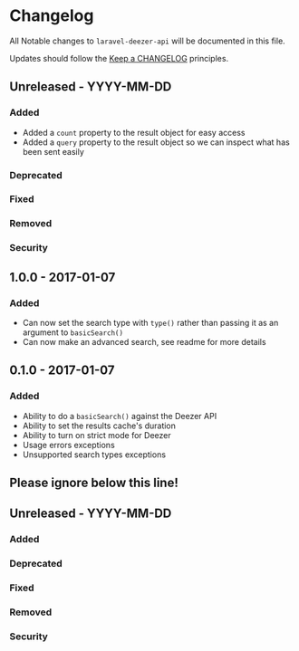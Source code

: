 # Changelog

All Notable changes to `laravel-deezer-api` will be documented in this file.

Updates should follow the [Keep a CHANGELOG](http://keepachangelog.com/) principles.

## Unreleased - YYYY-MM-DD
### Added
- Added a `count` property to the result object for easy access
- Added a `query` property to the result object so we can inspect what has been sent easily

### Deprecated
### Fixed
### Removed
### Security

## 1.0.0 - 2017-01-07

### Added
- Can now set the search type with `type()` rather than passing it as an argument to `basicSearch()`
- Can now make an advanced search, see readme for more details

## 0.1.0 - 2017-01-07

### Added
- Ability to do a `basicSearch()` against the Deezer API
- Ability to set the results cache's duration
- Ability to turn on strict mode for Deezer
- Usage errors exceptions
- Unsupported search types exceptions

## Please ignore below this line!
## Unreleased - YYYY-MM-DD
### Added
### Deprecated
### Fixed
### Removed
### Security

